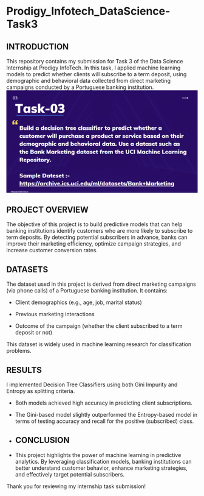 # Prodigy_Infotech_DataScience-Task3
## INTRODUCTION
This repository contains my submission for Task 3 of the Data Science Internship at Prodigy InfoTech. In this task, I applied machine learning models to predict whether clients will subscribe to a term deposit, using demographic and behavioral data collected from direct marketing campaigns conducted by a Portuguese banking institution.
![Alt Task](DS_T3.png)

## PROJECT OVERVIEW
The objective of this project is to build predictive models that can help banking institutions identify customers who are more likely to subscribe to term deposits. By detecting potential subscribers in advance, banks can improve their marketing efficiency, optimize campaign strategies, and increase customer conversion rates.

## DATASETS
The dataset used in this project is derived from direct marketing campaigns (via phone calls) of a Portuguese banking institution.
It contains:

- Client demographics (e.g., age, job, marital status)

- Previous marketing interactions

- Outcome of the campaign (whether the client subscribed to a term deposit or not)

This dataset is widely used in machine learning research for classification problems.

## RESULTS
I implemented Decision Tree Classifiers using both Gini Impurity and Entropy as splitting criteria.

- Both models achieved high accuracy in predicting client subscriptions.

- The Gini-based model slightly outperformed the Entropy-based model in terms of testing accuracy and recall for the positive (subscribed) class.

- ## CONCLUSION
- This project highlights the power of machine learning in predictive analytics. By leveraging classification models, banking institutions can better understand customer behavior, enhance marketing strategies, and effectively target potential subscribers.


Thank you for reviewing my internship task submission!
